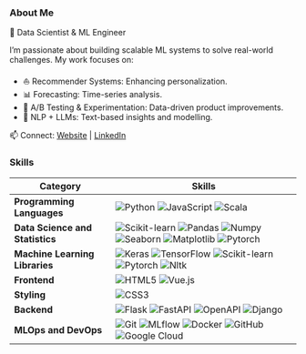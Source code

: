 ### About Me
👋 Data Scientist & ML Engineer

I’m passionate about building scalable ML systems to solve real-world challenges. My work focuses on:

- ⛵ Recommender Systems: Enhancing personalization.
- 📊 Forecasting: Time-series analysis.
- 📍 A/B Testing & Experimentation: Data-driven product improvements.
- 📎 NLP + LLMs: Text-based insights and modelling.

📫 Connect: [Website](http://babaniyi.com) | [LinkedIn](http://linkedin.com/in/babaniyi)

### Skills

| **Category**                         | **Skills**                                                                                  |
|--------------------------------------|---------------------------------------------------------------------------------------------|
| **Programming Languages**            | ![Python](https://img.shields.io/badge/Python-3776AB?style=for-the-badge&logo=python&logoColor=white) ![JavaScript](https://img.shields.io/badge/JavaScript-F7DF1E?style=for-the-badge&logo=javascript&logoColor=black) ![Scala](https://img.shields.io/badge/Scala-DC322F?style=for-the-badge&logo=scala&logoColor=white)  |
| **Data Science and Statistics**      | ![Scikit-learn](https://img.shields.io/badge/Scikit--learn-F7931E?style=for-the-badge&logo=scikit-learn&logoColor=white) ![Pandas](https://img.shields.io/badge/Pandas-150458?style=for-the-badge&logo=pandas&logoColor=white) ![Numpy](https://img.shields.io/badge/Numpy-013243?style=for-the-badge&logo=numpy&logoColor=white) ![Seaborn](https://img.shields.io/badge/Seaborn-007ACC?style=for-the-badge) ![Matplotlib](https://img.shields.io/badge/Matplotlib-3776AB?style=for-the-badge) ![Pytorch](https://img.shields.io/badge/PyTorch-EE4C2C?style=for-the-badge&logo=pytorch&logoColor=white) |
| **Machine Learning Libraries**       | ![Keras](https://img.shields.io/badge/Keras-D00000?style=for-the-badge&logo=keras&logoColor=white) ![TensorFlow](https://img.shields.io/badge/TensorFlow-FF6F00?style=for-the-badge&logo=tensorflow&logoColor=white) ![Scikit-learn](https://img.shields.io/badge/Scikit--learn-F7931E?style=for-the-badge&logo=scikit-learn&logoColor=white) ![Pytorch](https://img.shields.io/badge/PyTorch-EE4C2C?style=for-the-badge&logo=pytorch&logoColor=white) ![Nltk](https://img.shields.io/badge/Nltk-0845A9?style=for-the-badge) |
| **Frontend**                         | ![HTML5](https://img.shields.io/badge/HTML5-E34F26?style=for-the-badge&logo=html5&logoColor=white) ![Vue.js](https://img.shields.io/badge/Vue.js-4FC08D?style=for-the-badge&logo=vue.js&logoColor=white) |
| **Styling**                          | ![CSS3](https://img.shields.io/badge/CSS3-1572B6?style=for-the-badge&logo=css3&logoColor=white) |
| **Backend**                          | ![Flask](https://img.shields.io/badge/Flask-000000?style=for-the-badge&logo=flask&logoColor=white) ![FastAPI](https://img.shields.io/badge/FastAPI-009688?style=for-the-badge&logo=fastapi&logoColor=white) ![OpenAPI](https://img.shields.io/badge/OpenAPI-6BA539?style=for-the-badge&logo=openapi-initiative&logoColor=white) ![Django](https://img.shields.io/badge/Django-092E20?style=for-the-badge&logo=django&logoColor=white) |
| **MLOps and DevOps**                 | ![Git](https://img.shields.io/badge/Git-F05032?style=for-the-badge&logo=git&logoColor=white) ![MLflow](https://img.shields.io/badge/Mlflow-0194E2?style=for-the-badge&logo=mlflow&logoColor=white) ![Docker](https://img.shields.io/badge/Docker-2496ED?style=for-the-badge&logo=docker&logoColor=white) ![GitHub](https://img.shields.io/badge/GitHub_Actions-2088FF?style=for-the-badge&logo=github-actions&logoColor=white) ![Google Cloud](https://img.shields.io/badge/Google_Cloud-4285F4?style=for-the-badge&logo=google-cloud&logoColor=white) |



      

<!--
[![Babaniyi's GitHub stats](https://github-readme-stats.vercel.app/api?username=babaniyi&count_private=true&show_icons=true&theme=radical&hide_rank=false)](https://github.com/babaniyi)
[![Top Langs](https://github-readme-stats.vercel.app/api/top-langs/?username=babaniyi)](https://github.com/babaniyi)
**babaniyi/babaniyi** is a ✨ _special_ ✨ repository because its `README.md` (this file) appears on your GitHub profile.
-->
